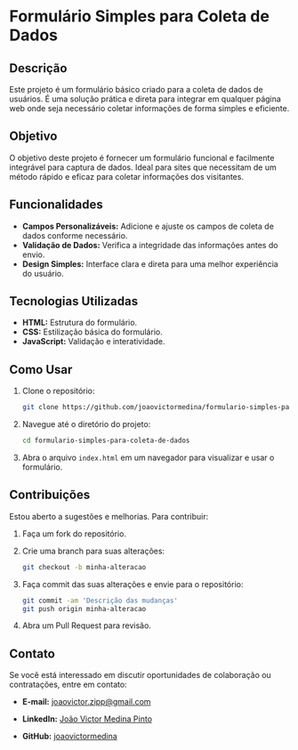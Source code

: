 # Formulário Simples para Coleta de Dados

## Descrição

Este projeto é um formulário básico criado para a coleta de dados de usuários. É uma solução prática e direta para integrar em qualquer página web onde seja necessário coletar informações de forma simples e eficiente.

## Objetivo

O objetivo deste projeto é fornecer um formulário funcional e facilmente integrável para captura de dados. Ideal para sites que necessitam de um método rápido e eficaz para coletar informações dos visitantes.

## Funcionalidades

- **Campos Personalizáveis:** Adicione e ajuste os campos de coleta de dados conforme necessário.
- **Validação de Dados:** Verifica a integridade das informações antes do envio.
- **Design Simples:** Interface clara e direta para uma melhor experiência do usuário.

## Tecnologias Utilizadas

- **HTML:** Estrutura do formulário.
- **CSS:** Estilização básica do formulário.
- **JavaScript:** Validação e interatividade.

## Como Usar

1. Clone o repositório:
   ```bash
   git clone https://github.com/joaovictormedina/formulario-simples-para-coleta-de-dados.git
   ```

2. Navegue até o diretório do projeto:
   ```bash
   cd formulario-simples-para-coleta-de-dados
   ```

3. Abra o arquivo `index.html` em um navegador para visualizar e usar o formulário.

## Contribuições

Estou aberto a sugestões e melhorias. Para contribuir:

1. Faça um fork do repositório.

2. Crie uma branch para suas alterações:
   ```bash
   git checkout -b minha-alteracao
   ```

3. Faça commit das suas alterações e envie para o repositório:
   ```bash
   git commit -am 'Descrição das mudanças'
   git push origin minha-alteracao
   ```

4. Abra um Pull Request para revisão.

## Contato

Se você está interessado em discutir oportunidades de colaboração ou contratações, entre em contato:

- **E-mail:** [joaovictor.zipp@gmail.com](mailto:joaovictor.zipp@gmail.com)

- **LinkedIn:** [João Victor Medina Pinto](https://www.linkedin.com/in/joaovictormedina)

- **GitHub:** [joaovictormedina](https://github.com/joaovictormedina)
```
